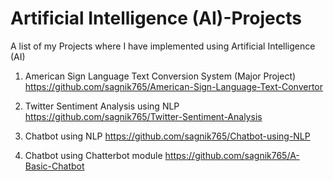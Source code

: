 # Artificial Intelligence (AI)-Projects
A list of my Projects where I have implemented using Artificial Intelligence (AI)

1. American Sign Language Text Conversion System (Major Project)     https://github.com/sagnik765/American-Sign-Language-Text-Convertor

2. Twitter Sentiment Analysis using NLP    https://github.com/sagnik765/Twitter-Sentiment-Analysis

3. Chatbot using NLP   https://github.com/sagnik765/Chatbot-using-NLP

4. Chatbot using Chatterbot module   https://github.com/sagnik765/A-Basic-Chatbot

